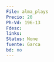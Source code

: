 ```yaml
---
File: alma_plays
Precio: 20
Ph-Vd: 196-13
Fdesc: 
links: 
Status: None
fuente: Garca
bd: no
---
```

